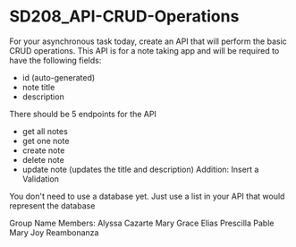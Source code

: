 # SD208_API-CRUD-Operations
For your asynchronous task today, create an API that will perform the basic CRUD operations. This API is for a note taking app and will be required to have the following fields:

- id (auto-generated)
- note title
- description

There should be 5 endpoints for the API
- get all notes
- get one note
- create note
- delete note
- update note (updates the title and description)
Addition: Insert a Validation

You don't need to use a database yet. Just use a list in your API that would represent the database

Group Name Members:
Alyssa Cazarte
Mary Grace Elias
Prescilla Pable
Mary Joy Reambonanza
